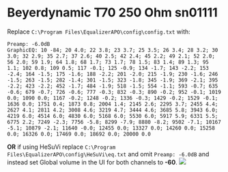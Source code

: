 # Beyerdynamic T70 250 Ohm sn01111
Replace `C:\Program Files\EqualizerAPO\config\config.txt` with:
```
Preamp: -6.0dB
GraphicEQ: 10 -84; 20 4.0; 22 3.8; 23 3.7; 25 3.5; 26 3.4; 28 3.2; 30 3.0; 32 2.9; 35 2.7; 37 2.6; 40 2.5; 42 2.4; 45 2.2; 49 2.1; 52 2.0; 56 2.0; 59 1.9; 64 1.8; 68 1.7; 73 1.7; 78 1.5; 83 1.4; 89 1.3; 95 1.1; 102 0.8; 109 0.5; 117 -0.1; 125 -0.9; 134 -1.7; 143 -2.2; 153 -2.4; 164 -1.5; 175 -1.6; 188 -2.2; 201 -2.0; 215 -1.9; 230 -1.6; 246 -1.5; 263 -1.5; 282 -1.4; 301 -1.5; 323 -1.8; 345 -1.9; 369 -2.1; 395 -2.2; 423 -2.2; 452 -1.7; 484 -1.9; 518 -1.5; 554 -1.1; 593 -0.7; 635 -0.6; 679 -0.7; 726 -0.6; 777 -0.3; 832 -0.3; 890 -0.2; 952 -0.1; 1019 0.0; 1090 0.0; 1167 -0.2; 1248 -0.2; 1336 -0.3; 1429 -0.2; 1529 -0.1; 1636 0.0; 1751 0.4; 1873 0.8; 2004 1.4; 2145 2.6; 2295 3.7; 2455 4.4; 2627 4.1; 2811 4.2; 3008 4.6; 3219 4.7; 3444 4.6; 3685 5.8; 3943 6.0; 4219 6.0; 4514 6.0; 4830 6.0; 5168 6.0; 5530 6.0; 5917 5.9; 6331 5.5; 6775 2.2; 7249 -2.3; 7756 -5.8; 8299 -7.9; 8880 -8.2; 9502 -7.1; 10167 -5.1; 10879 -2.1; 11640 -0.0; 12455 0.0; 13327 0.0; 14260 0.0; 15258 0.0; 16326 0.0; 17469 0.0; 18692 0.0; 20000 0.0
```
**OR** if using HeSuVi replace `C:\Program Files\EqualizerAPO\config\HeSuVi\eq.txt` and omit `Preamp: -6.0dB` and instead set Global volume in the UI for both channels to **-60**.
![](https://raw.githubusercontent.com/jaakkopasanen/AutoEq/master/results/Innerfidelity%202017/innerfidelity/onear/Beyerdynamic%20T70%20250%20Ohm%20sn01111/Beyerdynamic%20T70%20250%20Ohm%20sn01111.png)